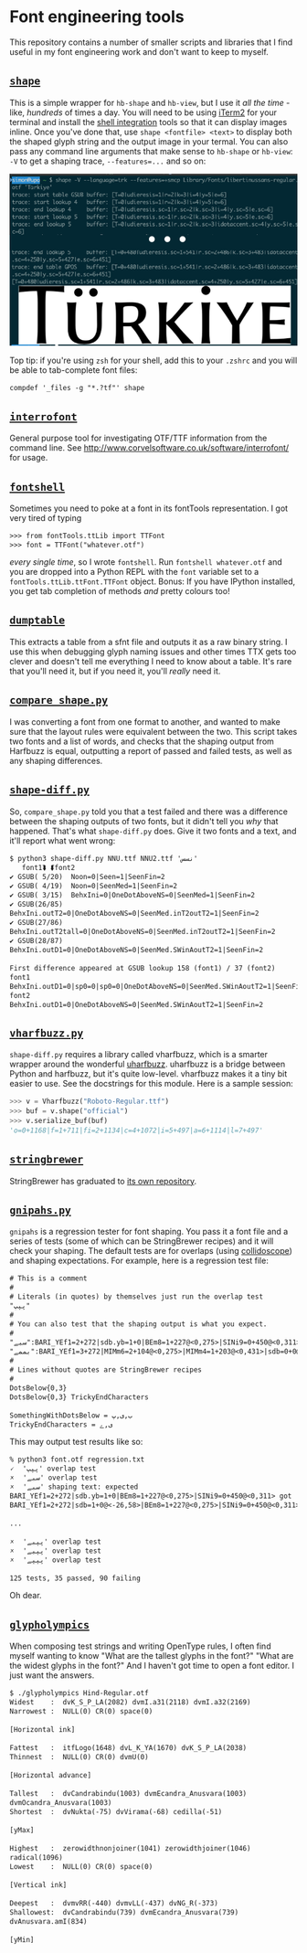 # Font engineering tools

This repository contains a number of smaller scripts and libraries that I find useful in my font engineering work and don't want to keep to myself.

## [`shape`](./shape)

This is a simple wrapper for `hb-shape` and `hb-view`, but I use it _all the
time_ - like, _hundreds_ of times a day. You will need to be using
[iTerm2](https://www.iterm2.com/index.html) for your terminal and install the [shell integration](https://www.iterm2.com/documentation-shell-integration.html) tools so that it can display images inline. Once you've done that, use `shape <fontfile> <text>` to display both the shaped glyph string and the output image in your termal. You can also pass any command line arguments that make sense to `hb-shape` or `hb-view`: `-V` to get a shaping trace, `--features=...` and so on:

![](shape.png)

Top tip: if you're using `zsh` for your shell, add this to your `.zshrc` and you will be able to tab-complete font files:

    compdef '_files -g "*.?tf"' shape

## [`interrofont`](./interrofont)

General purpose tool for investigating OTF/TTF information from the command line. See http://www.corvelsoftware.co.uk/software/interrofont/ for usage.

## [`fontshell`](./fontshell)

Sometimes you need to poke at a font in its fontTools representation. I got very tired of typing

```python-console
>>> from fontTools.ttLib import TTFont
>>> font = TTFont("whatever.otf")
```

_every single time_, so I wrote `fontshell`. Run `fontshell whatever.otf` and you are dropped into a Python REPL with the `font` variable set to a `fontTools.ttLib.ttFont.TTFont` object. Bonus: If you have IPython installed, you get tab completion of methods _and_ pretty colours too!

## [`dumptable`](./dumptable)

This extracts a table from a sfnt file and outputs it as a raw binary string. I use this when debugging glyph naming issues and other times TTX gets too clever and doesn't tell me everything I need to know about a table. It's rare that you'll need it, but if you need it, you'll _really_ need it.

## [`compare_shape.py`](./compare_shape.py)

I was converting a font from one format to another, and wanted to make sure that the layout rules were equivalent between the two. This script takes two fonts and a list of words, and checks that the shaping output from Harfbuzz is equal, outputting a report of passed and failed tests, as well as any shaping differences.

## [`shape-diff.py`](./shape-diff.py)

So, `compare_shape.py` told you that a test failed and there was a difference between the shaping outputs of two fonts, but it didn't tell you _why_ that happened. That's what `shape-diff.py` does. Give it two fonts and a text, and it'll report what went wrong:

```console
$ python3 shape-diff.py NNU.ttf NNU2.ttf 'نسس'
   font1⮯ ⮮font2
✔ GSUB( 5/20)  Noon=0|Seen=1|SeenFin=2
✔ GSUB( 4/19)  Noon=0|SeenMed=1|SeenFin=2
✔ GSUB( 3/15)  BehxIni=0|OneDotAboveNS=0|SeenMed=1|SeenFin=2
✔ GSUB(26/85)  BehxIni.outT2=0|OneDotAboveNS=0|SeenMed.inT2outT2=1|SeenFin=2
✔ GSUB(27/86)  BehxIni.outT2tall=0|OneDotAboveNS=0|SeenMed.inT2outT2=1|SeenFin=2
✔ GSUB(28/87)  BehxIni.outD1=0|OneDotAboveNS=0|SeenMed.SWinAoutT2=1|SeenFin=2

First difference appeared at GSUB lookup 158 (font1) / 37 (font2)
font1          BehxIni.outD1=0|sp0=0|sp0=0|OneDotAboveNS=0|SeenMed.SWinAoutT2=1|SeenFin=2
font2          BehxIni.outD1=0|OneDotAboveNS=0|SeenMed.SWinAoutT2=1|SeenFin=2
```

## [`vharfbuzz.py`](./vharfbuzz.py)

`shape-diff.py` requires a library called vharfbuzz, which is a smarter wrapper around the wonderful [uharfbuzz](https://github.com/harfbuzz/uharfbuzz). uharfbuzz is a bridge between Python and harfbuzz, but it's quite low-level. vharfbuzz makes it a tiny bit easier to use. See the docstrings for this module. Here is a sample session:

```python
>>> v = Vharfbuzz("Roboto-Regular.ttf")
>>> buf = v.shape("official")
>>> v.serialize_buf(buf)
'o=0+1168|f=1+711|fi=2+1134|c=4+1072|i=5+497|a=6+1114|l=7+497'
```

## [`stringbrewer`](./stringbrewer)

StringBrewer has graduated to [its own repository](https://github.com/simoncozens/stringbrewer).


## [`gnipahs.py`](./gnipahs.py)

`gnipahs` is a regression tester for font shaping. You pass it a font file
and a series of tests (some of which can be StringBrewer recipes) and it will
check your shaping. The default tests are for overlaps (using [collidoscope](https://github.com/simoncozens/collidoscope)) and shaping expectations. For example, here is a regression test file:

```
# This is a comment
#
# Literals (in quotes) by themselves just run the overlap test
"پپپ"
#
# You can also test that the shaping output is what you expect.
#
"سبے":BARI_YEf1=2+272|sdb.yb=1+0|BEm8=1+227@<0,275>|SINi9=0+450@<0,311>
"بممے":BARI_YEf1=3+272|MIMm6=2+104@<0,275>|MIMm4=1+203@<0,431>|sdb=0+0@<-34,230>|BEi7=0+412@<0,662>
#
# Lines without quotes are StringBrewer recipes
#
DotsBelow{0,3}
DotsBelow{0,3} TrickyEndCharacters

SomethingWithDotsBelow = ب,ی,پ
TrickyEndCharacters = ی,ے
```

This may output test results like so:

```
% python3 font.otf regression.txt
🗸  'پپپ' overlap test
🗴  'سبے' overlap test
🗴  'سبے' shaping text: expected BARI_YEf1=2+272|sdb.yb=1+0|BEm8=1+227@<0,275>|SINi9=0+450@<0,311> got BARI_YEf1=2+272|sdb=1+0@<-26,58>|BEm8=1+227@<0,275>|SINi9=0+450@<0,311>

...

🗴  'پپبے' overlap test
🗴  'پپیے' overlap test
🗴  'پپپے' overlap test

125 tests, 35 passed, 90 failing
```

Oh dear.

## [`glypholympics`](./glypholympics)

When composing test strings and writing OpenType rules, I often find myself wanting to know "What are the tallest glyphs in the font?" "What are the widest glyphs in the font?" And I haven't got time to open a font editor. I just want the answers.

```
$ ./glypholympics Hind-Regular.otf
Widest    :  dvK_S_P_LA(2082) dvmI.a31(2118) dvmI.a32(2169)
Narrowest :  NULL(0) CR(0) space(0)
                                                                [Horizontal ink]

Fattest   :  itfLogo(1648) dvL_K_YA(1670) dvK_S_P_LA(2038)
Thinnest  :  NULL(0) CR(0) dvmU(0)
                                                            [Horizontal advance]

Tallest   :  dvCandrabindu(1003) dvmEcandra_Anusvara(1003) dvmOcandra_Anusvara(1003)
Shortest  :  dvNukta(-75) dvVirama(-68) cedilla(-51)
                                                                          [yMax]

Highest   :  zerowidthnonjoiner(1041) zerowidthjoiner(1046) radical(1096)
Lowest    :  NULL(0) CR(0) space(0)
                                                                  [Vertical ink]

Deepest   :  dvmvRR(-440) dvmvLL(-437) dvNG_R(-373)
Shallowest:  dvCandrabindu(739) dvmEcandra_Anusvara(739) dvAnusvara.amI(834)
                                                                          [yMin]
```
